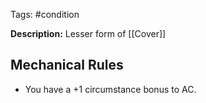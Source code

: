 Tags: #condition

**Description:** Lesser form of [[Cover]]

## Mechanical Rules

- You have a +1 circumstance bonus to AC.